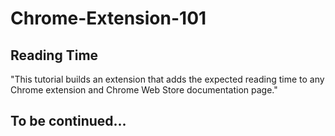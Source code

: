 # Chrome-Extension-101

## Reading Time
"This tutorial builds an extension that adds the expected reading time to any Chrome extension and Chrome Web Store documentation page."

## To be continued...
